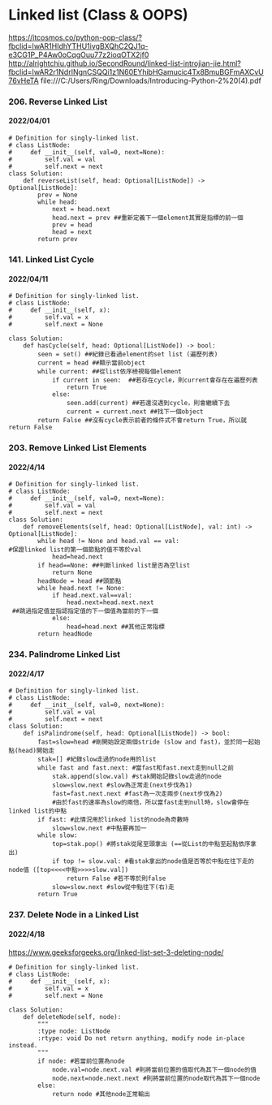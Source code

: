 # Linked list (Class & OOPS)
https://itcosmos.co/python-oop-class/?fbclid=IwAR1HIdhYTHU1iygBXQhC2QJ1q-e3CG1P_P4Aw0oCqgOuu77z2ioqOTX2jf0
http://alrightchiu.github.io/SecondRound/linked-list-introjian-jie.html?fbclid=IwAR2r1NdrINgnCSQQi1z1N60EYhibHGamucic4Tx8BmuBGFmAXCvU76vHeTA
file:///C:/Users/Ring/Downloads/Introducing-Python-2%20(4).pdf
### 206. Reverse Linked List
#### 2022/04/01
```python=
# Definition for singly-linked list.
# class ListNode:
#     def __init__(self, val=0, next=None):
#         self.val = val
#         self.next = next
class Solution:
    def reverseList(self, head: Optional[ListNode]) -> Optional[ListNode]:
        prev = None
        while head:
            next = head.next
            head.next = prev ##重新定義下一個element其實是指標的前一個
            prev = head
            head = next
        return prev
```
### 141. Linked List Cycle
#### 2022/04/11
```python=
# Definition for singly-linked list.
# class ListNode:
#     def __init__(self, x):
#         self.val = x
#         self.next = None

class Solution:
    def hasCycle(self, head: Optional[ListNode]) -> bool:
        seen = set() ##紀錄已看過element的set list (遍歷列表)
        current = head ##顯示當前object
        while current: ##從list依序檢視每個element
            if current in seen:  ##若存在cycle，則current會存在在遍歷列表
                return True
            else:
                seen.add(current) ##若還沒遇到cycle，則會繼續下去
                current = current.next ##找下一個object
        return False ##沒有cycle表示前者的條件式不會return True，所以就return False
```
### 203. Remove Linked List Elements
#### 2022/4/14
```python=
# Definition for singly-linked list.
# class ListNode:
#     def __init__(self, val=0, next=None):
#         self.val = val
#         self.next = next
class Solution:
    def removeElements(self, head: Optional[ListNode], val: int) -> Optional[ListNode]:
        while head != None and head.val == val: 
#保證linked list的第一個節點的值不等於val
            head=head.next
        if head==None: ##判斷linked list是否為空list
            return None
        headNode = head ##頭節點
        while head.next != None:
            if head.next.val==val:
                head.next=head.next.next
 ##跳過指定值並指認指定值的下一個值為當前的下一個
            else:
                head=head.next ##其他正常指標
        return headNode
```
### 234. Palindrome Linked List
#### 2022/4/17
```python=
# Definition for singly-linked list.
# class ListNode:
#     def __init__(self, val=0, next=None):
#         self.val = val
#         self.next = next
class Solution:
    def isPalindrome(self, head: Optional[ListNode]) -> bool:
        fast=slow=head #剛開始設定兩個stride (slow and fast)，並於同一起始點(head)開始走
        stak=[] #紀錄slow走過的node用的list
        while fast and fast.next: #當fast和fast.next走到null之前
            stak.append(slow.val) #stak開始記錄slow走過的node
            slow=slow.next #slow為正常走(next步伐為1)
            fast=fast.next.next #fast為一次走兩步(next步伐為2)
            #由於fast的速率為slow的兩倍，所以當fast走到null時，slow會停在linked list的中點
        if fast: #此情況用於linked list的node為奇數時
            slow=slow.next #中點要再加一
        while slow:
            top=stak.pop() #將stak從尾至頭拿出 (==從List的中點至起點依序拿出)
            if top != slow.val: #看stak拿出的node值是否等於中點在往下走的node值 ([top<<<<中點>>>>slow.val])
                return False #若不等於則false
            slow=slow.next #slow從中點往下(右)走
        return True
```
### 237. Delete Node in a Linked List
#### 2022/4/18
https://www.geeksforgeeks.org/linked-list-set-3-deleting-node/
```python=
# Definition for singly-linked list.
# class ListNode:
#     def __init__(self, x):
#         self.val = x
#         self.next = None

class Solution:
    def deleteNode(self, node):
        """
        :type node: ListNode
        :rtype: void Do not return anything, modify node in-place instead.
        """
        if node: #若當前位置為node
            node.val=node.next.val #則將當前位置的值取代為其下一個node的值
            node.next=node.next.next #則將當前位置的node取代為其下一個node
        else:
            return node #其他node正常輸出
```
